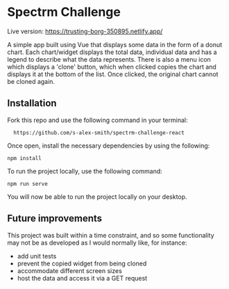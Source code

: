 # Spectrm Challenge

Live version: https://trusting-borg-350895.netlify.app/

A simple app built using Vue that displays some data in the form of a donut chart. Each chart/widget displays the total data, individual data and has a legend to describe what the data represents. There is also a menu icon which displays a 'clone' button, which when clicked copies the chart and displays it at the bottom of the list. Once clicked, the original chart cannot be cloned again.

## Installation

Fork this repo and use the following command in your terminal:

```
  https://github.com/s-alex-smith/spectrm-challenge-react
```

Once open, install the necessary dependencies by using the following:

```
npm install
```

To run the project locally, use the following command:

```
npm run serve
```

You will now be able to run the project locally on your desktop.

## Future improvements

This project was built within a time constraint, and so some functionality may not be as developed as I would normally like, for instance:

- add unit tests
- prevent the copied widget from being cloned
- accommodate different screen sizes
- host the data and access it via a GET request
